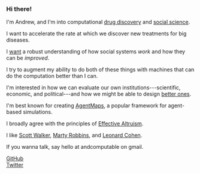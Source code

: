 ---
---
### Hi there!

I'm Andrew, and I'm into computational [drug discovery](/evolution) and [social science](https://www.darpa.mil/program/ground-truth).

I want to accelerate the rate at which we discover new treatments for big diseases.

I [want](/autoabm) a robust understanding of how social systems _work_ and how they can be _improved_.

I try to augment my ability to do both of these things with machines that can do the computation better than I can.

I'm interested in how we can evaluate our own institutions---scientific, economic, and political---and how we might be able to design [better ones](/decentralization).

I'm best known for creating [AgentMaps](https://github.com/noncomputable/AgentMaps), a popular framework for agent-based simulations.

I broadly agree with the principles of [Effective Altruism](https://en.wikipedia.org/wiki/Effective_altruism).

I like [Scott Walker](https://www.youtube.com/watch?v=DRPXfsCBvVU), [Marty Robbins](https://www.youtube.com/watch?v=6x6o_tBU8DU), and [Leonard Cohen](https://www.youtube.com/watch?v=yOnXe8ttmjY).

If you wanna talk, say hello at andcomputable on gmail.

[GitHub](https://github.com/noncomputable)  
[Twitter](https://twitter.com/chocolateycrepe)

